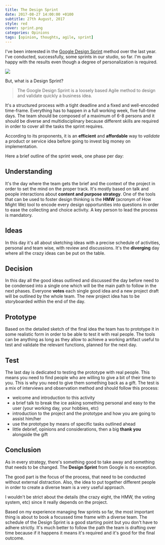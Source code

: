 ```yaml
---
title: The Design Sprint
date: 2017-08-27 14:00:00 +0100
subtitle: 27th August, 2017
style: red
cover: sprint.png
categories: Opinions
tags: [opinion, thoughts, agile, sprint]
---
```


I've been interested in the [Google Design Sprint](http://www.gv.com/sprint/) method over the last year.  
I've conducted, successfully, some sprints in our studio, so far. I'm quite happy with the results even though a degree of personalization is required.

![](/assets/blog/the-design-sprint/sprint.png)

But, what is a Design Sprint?

> The Google Design Sprint is a loosely based Agile method to design and validate quickly a business idea.

It's a structured process with a tight deadline and a fixed and well-encoded time-frame.
Everything has to happen in a full working week, five full-time days.
The team should be composed of a maximum of 6-8 persons and it should be diverse and multidisciplinary because different skills are required in order to cover all the tasks the sprint requires.

According to its proponents, it is an **efficient** and **affordable** way to *validate* a product or service idea before going to invest big money on implementation.

Here a brief outline of the sprint week, one phase per day:

## Understanding

It's the day where the team gets the brief and the context of the project in order to set the mind on the proper track.
It's mostly based on talk and people interactions about **content and purpose strategy**.
One of the tools that can be used to foster design thinking is the **HMW** (acronym of How Might We) tool to encode every design opportunities into questions in order to ease the collecting and choice activity. A key person to lead the process is mandatory.


## Ideas

In this day it's all about sketching ideas with a precise schedule of activities, personal and team wise, with review and discussions. It's the **diverging** day where all the crazy ideas can be put on the table.


## Decision

In this day all the good ideas outlined and discussed the day before need to be condensed into a single one which will be the main path to follow in the next phases.
Everyone **votes** each single good idea and a new project draft will be outlined by the whole team. 
The new project idea has to be storyboarded within the end of the day.


## Prototype

Based on the detailed sketch of the final idea the team has to prototype it in some realistic form in order to be able to test it with real people.
The tools can be anything as long as they allow to achieve a working artifact useful to test and validate the relevant functions, planned for the next day.


## Test

The last day is dedicated to testing the prototype with real people.
This means you need to find people who are willing to give a bit of their time to you. This is why you need to give them something back as a gift.
The test is a mix of interviews and observation method and should follow this process:

- welcome and introduction to this activity
- a brief talk to break the ice asking something personal and easy to the user (your working day, your hobbies, etc)
- introduction to the project and the prototype and how you are going to assist him/her
- use the prototype by means of specific tasks outlined ahead
- little debrief, opinions and considerations, then a big **thank you** alongside the gift


## Conclusion

As in every strategy, there's something good to take away and something that needs to be changed. The **Design Sprint** from Google is no exception.

The good part is the focus of the process, that need to be conducted without external distraction. Also, the idea to put together different people in order to create a diverse team is a very useful approach.

I wouldn't be strict about the details (the crazy eight, the HMW, the voting system, etc) since it really depends on the project.

Based on my experience managing few sprints so far, the most important thing is about to book a focussed time frame with a diverse team. The schedule of the Design Sprint is a good starting point but you don't have to adhere strictly. It's much better to follow the path the team is drafting over time because if it happens it means it's required and it's good for the final outcome.